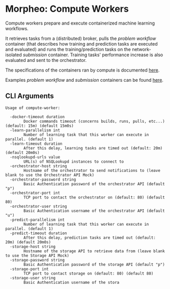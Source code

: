 Morpheo: Compute Workers
========================

Compute workers prepare and execute containerized machine learning workflows.

It retrieves tasks from a (distributed) broker, pulls the *problem workflow*
container (that describes how training and prediction tasks are executed and
evaluated) and runs the training/prediction tasks on the network-isolated
*submission* container. Training tasks' performance increase is also evaluated
and sent to the orchestrator.

The specifications of the containers ran by compute is documented
[here](https://morpheoorg.github.io/morpheo/).

Examples *problem workflow* and *submission* containers can be found
[here](https://github.com/MorpheoOrg/hypnogram-wf).

CLI Arguments
-------------

```
Usage of compute-worker:

  -docker-timeout duration
    	Docker commands timeout (concerns builds, runs, pulls, etc...) (default: 15m) (default 15m0s)
  -learn-parallelism int
    	Number of learning task that this worker can execute in parallel. (default 1)
  -learn-timeout duration
    	After this delay, learning tasks are timed out (default: 20m) (default 20m0s)
  -nsqlookupd-urls value
    	URL(s) of NSQLookupd instances to connect to
  -orchestrator-host string
    	Hostname of the orchestrator to send notifications to (leave blank to use the Orchestrator API Mock)
  -orchestrator-password string
    	Basic Authentication password of the orchestrator API (default "p")
  -orchestrator-port int
    	TCP port to contact the orchestrator on (default: 80) (default 80)
  -orchestrator-user string
    	Basic Authentication username of the orchestrator API (default "u")
  -predict-parallelism int
    	Number of learning task that this worker can execute in parallel. (default 1)
  -predict-timeout duration
    	After this delay, prediction tasks are timed out (default: 20m) (default 20m0s)
  -storage-host string
    	Hostname of the storage API to retrieve data from (leave blank to use the Storage API Mock)
  -storage-password string
    	Basic Authentication password of the storage API (default "p")
  -storage-port int
    	TCP port to contact storage on (default: 80) (default 80)
  -storage-user string
    	Basic Authentication username of the stora